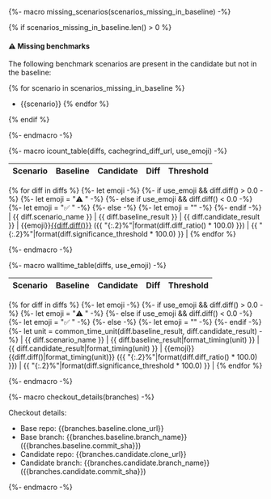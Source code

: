 {%- macro missing_scenarios(scenarios_missing_in_baseline) -%}

{% if scenarios_missing_in_baseline.len() > 0 %}

#### ⚠️ Missing benchmarks

The following benchmark scenarios are present in the candidate but not in the baseline:

{% for scenario in scenarios_missing_in_baseline %}
* {{scenario}}
  {% endfor %}

{% endif %}

{%- endmacro -%}


{%- macro icount_table(diffs, cachegrind_diff_url, use_emoji) -%}

| Scenario | Baseline | Candidate | Diff | Threshold |
| --- | ---: | ---: | ---: | ---: |
{% for diff in diffs %}
{%- let emoji -%}
{%- if use_emoji && diff.diff() > 0.0 -%}
{%- let emoji = "⚠️ " -%}
{%- else if use_emoji && diff.diff() < 0.0 -%}
{%- let emoji = "✅ " -%}
{%- else -%}
{%- let emoji = "" -%}
{%- endif -%}
| {{ diff.scenario_name }} | {{ diff.baseline_result }} | {{ diff.candidate_result }} | {{emoji}}[{{diff.diff()}}]({{cachegrind_diff_url}}/{{diff.scenario_name}}) ({{ "{:.2}%"|format(diff.diff_ratio() * 100.0) }}) | {{ "{:.2}%"|format(diff.significance_threshold * 100.0) }} |
{% endfor %}

{%- endmacro -%}


{%- macro walltime_table(diffs, use_emoji) -%}

| Scenario | Baseline | Candidate | Diff | Threshold |
| --- | ---: | ---: | ---: | ---: |
{% for diff in diffs %}
{%- let emoji -%}
{%- if use_emoji && diff.diff() > 0.0 -%}
{%- let emoji = "⚠️ " -%}
{%- else if use_emoji && diff.diff() < 0.0 -%}
{%- let emoji = "✅ " -%}
{%- else -%}
{%- let emoji = "" -%}
{%- endif -%}
{%- let unit = common_time_unit(diff.baseline_result, diff.candidate_result) -%}
| {{ diff.scenario_name }} | {{ diff.baseline_result|format_timing(unit) }} | {{ diff.candidate_result|format_timing(unit) }} | {{emoji}}{{diff.diff()|format_timing(unit)}} ({{ "{:.2}%"|format(diff.diff_ratio() * 100.0) }}) | {{ "{:.2}%"|format(diff.significance_threshold * 100.0) }} |
{% endfor %}

{%- endmacro -%}


{%- macro checkout_details(branches) -%}

Checkout details:

- Base repo: {{branches.baseline.clone_url}}
- Base branch: {{branches.baseline.branch_name}} ({{branches.baseline.commit_sha}})
- Candidate repo: {{branches.candidate.clone_url}}
- Candidate branch: {{branches.candidate.branch_name}} ({{branches.candidate.commit_sha}})

{%- endmacro -%}

